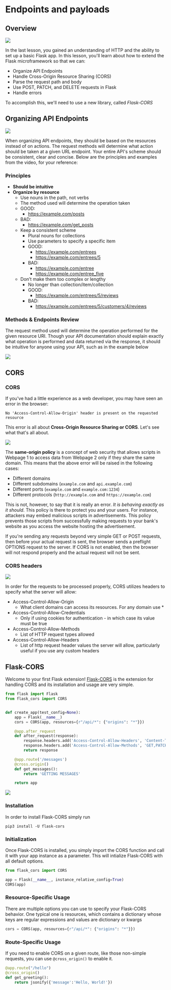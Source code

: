 # Endpoints and payloads

## Overview

[![](https://img.youtube.com/vi/yw8dQyi_Mxk/0.jpg)](https://youtu.be/yw8dQyi_Mxk)

In the last lesson, you gained an understanding of HTTP and the ability to set up a basic Flask app. In this lesson, you'll learn about how to extend the Flask microframework so that we can:
* Organize API Endpoints
* Handle Cross-Origin Resource Sharing (CORS)
* Parse the request path and body
* Use POST, PATCH, and DELETE requests in Flask
* Handle errors

To accomplish this, we'll need to use a new library, called *Flask-CORS*

## Organizing API Endpoints

[![](https://img.youtube.com/vi/jvlXKosZylQ/0.jpg)](https://youtu.be/jvlXKosZylQ)

When organizing API endpoints, they should be based on the resources instead of on actions. The request methods will determine what action should be taken at a given URL endpoint. Your entire API's scheme should be consistent, clear and concise. Below are the principles and examples from the video, for your reference:

### Principles
* **Should be intuitive**
* **Organize by resource**
    * Use nouns in the path, not verbs
    * The method used will determine the operation taken
    * GOOD:
        * https://example.com/posts
    * BAD:
        * https://example.com/get_posts
    * Keep a consistent scheme
        * Plural nouns for collections
        * Use parameters to specify a specific item
        * GOOD:
            * https://example.com/entrees
            * https://example.com/entrees/5
        * BAD:
            * https://example.com/entree
            * https://example.com/entree_five
    * Don’t make them too complex or lengthy
        * No longer than collection/item/collection
        * GOOD:
            * https://example.com/entrees/5/reviews
        * BAD:
            * https://example.com/entrees/5/customers/4/reviews

### Methods & Endpoints Review

The request method used will determine the operation performed for the given resource URI. Though your API documentation should explain exactly what operation is performed and data returned via the response, it should be intuitive for anyone using your API, such as in the example below

[![](https://img.youtube.com/vi/KVQI49a9Ao4/0.jpg)](https://youtu.be/KVQI49a9Ao4)

## CORS

### CORS
If you've had a little experience as a web developer, you may have seen an error in the browser:

`No 'Access-Control-Allow-Origin' header is present on the requested resource`

This error is all about **Cross-Origin Resource Sharing or CORS**. Let's see what that's all about.

[![](https://img.youtube.com/vi/ehkKIqZftrc/0.jpg)](https://youtu.be/ehkKIqZftrc)

The **same-origin policy** is a concept of web security that allows scripts in Webpage 1 to access data from Webpage 2 only if they share the same domain. This means that the above error will be raised in the following cases:

* Different domains
* Different subdomains (`example.com` and `api.example.com`)
* Different ports (`example.com` and `example.com:1234`)
* Different protocols (`http://example.com` and `https://example.com`)

This is not, however, to say that it is really an error. *It is behaving exactly as it should*. This policy is there to protect you and your users. For instance, attackers may embed malicious scripts in advertisements. This policy prevents those scripts from successfully making requests to your bank's website as you access the website hosting the advertisement.

If you're sending any requests beyond very simple GET or POST requests, then before your actual request is sent, the browser sends a preflight OPTIONS request to the server. If CORS is not enabled, then the browser will not respond properly and the actual request will not be sent.

### CORS headers

[![](https://img.youtube.com/vi/WLi2n2XEUZs/0.jpg)](https://youtu.be/WLi2n2XEUZs)

In order for the requests to be processed properly, CORS utilizes headers to specify what the server will allow:

* Access-Control-Allow-Origin
    * What client domains can access its resources. For any domain use *
* Access-Control-Allow-Credentials
    * Only if using cookies for authentication - in which case its value must be true
* Access-Control-Allow-Methods
    * List of HTTP request types allowed
* Access-Control-Allow-Headers
    * List of http request header values the server will allow, particularly useful if you use any custom headers

## Flask-CORS

Welcome to your first Flask extension! [Flask-CORS](https://flask-cors.readthedocs.io/en/latest/) is the extension for handling CORS and its installation and usage are very simple.

```python
from flask import Flask
from flask_cors import CORS


def create_app(test_config=None):
    app = Flask(__name__)
    cors = CORS(app, resources={r"/api/*": {"origins": "*"}})

    @app.after_request
    def after_request(response):
        response.headers.add('Access-Control-Allow-Headers', 'Content-Type,Authorization,true')
        response.headers.add('Access-Control-Allow-Methods', 'GET,PATCH,POST,DELETE,OPTIONS')
        return response

    @app.route('/messages')
    @cross.origin()
    def get_messages():
        return 'GETTING MESSAGES'

    return app
```

[![](https://img.youtube.com/vi/-nO0JJeIXhA/0.jpg)](https://youtu.be/-nO0JJeIXhA)

### Installation
In order to install Flask-CORS simply run

`pip3 install -U flask-cors`

### Initialization
Once Flask-CORS is installed, you simply import the CORS function and call it with your app instance as a parameter. This will intialize Flask-CORS with all default options.

```python
from flask_cors import CORS

app = Flask(__name__, instance_relative_config=True)
CORS(app)
```

### Resource-Specific Usage
There are multiple options you can use to specify your Flask-CORS behavior. One typical one is resources, which contains a dictionary whose keys are regular expressions and values are dictionary or kwargs

```python
cors = CORS(app, resources={r"/api/*": {"origins": "*"}})
```

### Route-Specific Usage
If you need to enable CORS on a given route, like those non-simple requests, you can use `@cross_origin()` to enable it.

```python
@app.route("/hello")
@cross_origin()
def get_greeting():
    return jsonify({'message':'Hello, World!'})
```
